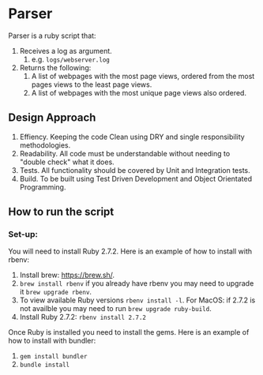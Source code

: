 # Parser

Parser is a ruby script that:
1. Receives a log as argument.
    1. e.g. `logs/webserver.log` 
1. Returns the following:
    1. A list of webpages with the most page views, ordered from the most pages views to the least page views.
    1. A list of webpages with the most unique page views also ordered.

## Design Approach
1. Effiency. Keeping the code Clean using DRY and single responsibility methodologies.
1. Readability. All code must be understandable without needing to "double check" what it does.
1. Tests. All functionality should be covered by Unit and Integration tests.
1. Build. To be built using Test Driven Development and Object Orientated Programming.

## How to run the script
### Set-up:
You will need to install Ruby 2.7.2. Here is an example of how to install with rbenv:
1. Install brew: https://brew.sh/. 
1. `brew install rbenv` if you already have rbenv you may need to upgrade it `brew upgrade rbenv`.
1. To view available Ruby versions `rbenv install -l`. For MacOS: if 2.7.2 is not availble you may need to run `brew upgrade ruby-build`.
1. Install Ruby 2.7.2: `rbenv install 2.7.2`

Once Ruby is installed you need to install the gems. Here is an example of how to install with bundler:
1. `gem install bundler`
1. `bundle install`
